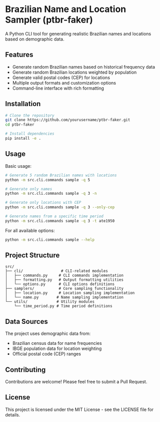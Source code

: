 # Brazilian Name and Location Sampler (ptbr-faker)

A Python CLI tool for generating realistic Brazilian names and locations based on demographic data.

## Features

- Generate random Brazilian names based on historical frequency data
- Generate random Brazilian locations weighted by population
- Generate valid postal codes (CEP) for locations
- Multiple output formats and customization options
- Command-line interface with rich formatting

## Installation

```bash
# Clone the repository
git clone https://github.com/yourusername/ptbr-faker.git
cd ptbr-faker

# Install dependencies
pip install -e .
```

## Usage

Basic usage:

```bash
# Generate 5 random Brazilian names with locations
python -m src.cli.commands sample -q 5

# Generate only names
python -m src.cli.commands sample -q 3 -n

# Generate only locations with CEP
python -m src.cli.commands sample -q 3 --only-cep

# Generate names from a specific time period
python -m src.cli.commands sample -q 3 -t ate1950
```

For all available options:
```bash
python -m src.cli.commands sample --help
```

## Project Structure

```
src/
├── cli/                 # CLI-related modules
│   ├── commands.py     # CLI commands implementation
│   ├── formatting.py   # Output formatting utilities
│   └── options.py      # CLI options definitions
├── samplers/           # Core sampling functionality
│   ├── location.py     # Location sampling implementation
│   └── name.py        # Name sampling implementation
└── utils/             # Utility modules
    └── time_period.py # Time period definitions
```

## Data Sources

The project uses demographic data from:
- Brazilian census data for name frequencies
- IBGE population data for location weighting
- Official postal code (CEP) ranges

## Contributing

Contributions are welcome! Please feel free to submit a Pull Request.

## License

This project is licensed under the MIT License - see the LICENSE file for details.
